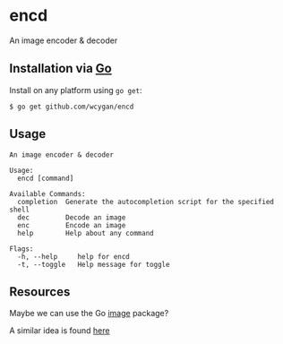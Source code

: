 # encd

An image encoder & decoder

## Installation via [Go](https://go.dev/dl/)

Install on any platform using `go get`:

```
$ go get github.com/wcygan/encd
```

## Usage

```
An image encoder & decoder

Usage:
  encd [command]

Available Commands:
  completion  Generate the autocompletion script for the specified shell
  dec         Decode an image
  enc         Encode an image
  help        Help about any command

Flags:
  -h, --help     help for encd
  -t, --toggle   Help message for toggle

```

## Resources

Maybe we can use the Go [image](https://pkg.go.dev/image) package?

A similar idea is found [here](https://medium.com/swlh/protect-image-file-using-encryption-written-in-go-7d016c5a4719)